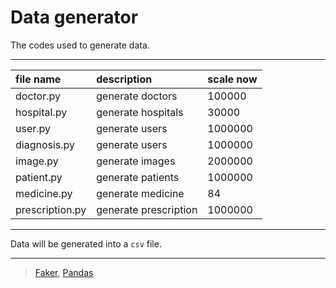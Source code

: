 # Data generator

The codes used to generate data.

---

| file name       | description           | scale now |
| :-------------- | :-------------------- | --------- |
| doctor.py       | generate doctors      | 100000    |
| hospital.py     | generate hospitals    | 30000     |
| user.py         | generate users        | 1000000   |
| diagnosis.py    | generate users        | 1000000   |
| image.py        | generate images       | 2000000   |
| patient.py      | generate patients     | 1000000   |
| medicine.py     | generate medicine     | 84        |
| prescription.py | generate prescription | 1000000   |

---

Data will be generated into a `csv` file.

---

> [Faker](https://github.com/joke2k/faker), [Pandas](https://pypi.org/project/pandas/)
